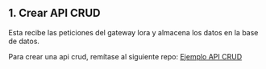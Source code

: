 ## 1. Crear API CRUD

Esta recibe las peticiones del gateway lora y almacena los datos en la base de datos.

Para crear una api crud, remítase al siguiente repo: [Ejemplo API CRUD](/Software-y-Ejemplos/blob/main/Ejemplos.md)
